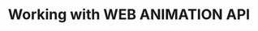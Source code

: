 ---
title: 'Working with WEB ANIMATION API'
subTitle: "Making transition Library for petite-vue"
publishDate: 'Thursday, August 10 2021'
layout: '../../layouts/project.astro'
---